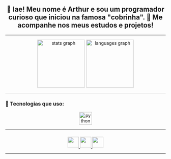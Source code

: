 <h2 align="center">👋 Iae! Meu nome é Arthur e sou um programador curioso que iniciou na famosa "cobrinha". 🚀  
Me acompanhe nos meus estudos e projetos!</h2>

---

<div align="center">
  <img src="https://github-readme-stats.vercel.app/api?username=Calori17&show_icons=true&theme=dracula&locale=pt-br" height="150" alt="stats graph" />
  <img src="https://github-readme-stats.vercel.app/api/top-langs?username=Calori17&layout=compact&theme=dracula&locale=pt-br" height="150" alt="languages graph" />
</div>

---

### 🚀 Tecnologias que uso:
<div align="center">
  <img src="https://cdn.jsdelivr.net/gh/devicons/devicon/icons/python/python-original.svg" height="40" alt="python logo" />
</div>

---

### 
<div align="center">
  <a href="https://www.twitch.tv/SEU_USER" target="_blank">
    <img src="https://img.shields.io/static/v1?message=Twitch&logo=twitch&label=&color=9146FF&logoColor=white&labelColor=&style=for-the-badge" height="35" />
  </a>
  <a href="mailto:seuemail@gmail.com" target="_blank">
    <img src="https://img.shields.io/static/v1?message=Gmail&logo=gmail&label=&color=D14836&logoColor=white&labelColor=&style=for-the-badge" height="35" />
  </a>
  <a href="https://www.linkedin.com/in/SEU-LINKEDIN" target="_blank">
    <img src="https://img.shields.io/static/v1?message=LinkedIn&logo=linkedin&label=&color=0077B5&logoColor=white&labelColor=&style=for-the-badge" height="35" />
  </a>
</div>

---
